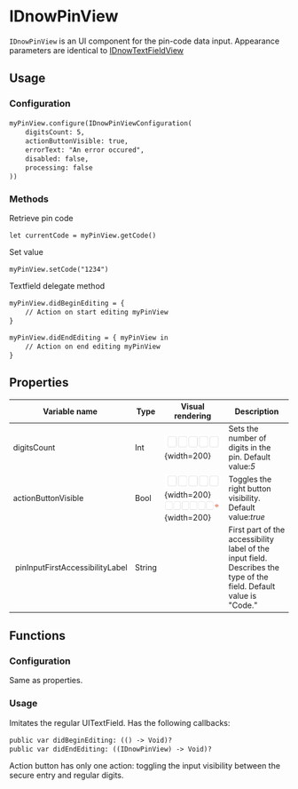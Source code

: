 # IDnowPinView

`IDnowPinView` is an UI component for the pin-code data input. Appearance parameters are identical to [IDnowTextFieldView](./IDnowTextFieldView.md)

## Usage
### Configuration
```
myPinView.configure(IDnowPinViewConfiguration(
    digitsCount: 5,
    actionButtonVisible: true,
    errorText: "An error occured",
    disabled: false,
    processing: false
))
```

### Methods
Retrieve pin code
```
let currentCode = myPinView.getCode()
```
Set value
```
myPinView.setCode("1234")
```
Textfield delegate method
```
myPinView.didBeginEditing = {
    // Action on start editing myPinView
}
```
```
myPinView.didEndEditing = { myPinView in
    // Action on end editing myPinView
}
```

## Properties

| Variable name | Type | Visual rendering | Description |
| --- | --- | --- | --- |
| digitsCount | Int  | ![pin_5](./img/IDnowPinView/pin_no_icon.png){width=200} | Sets the number of digits in the pin. Default value:*5* |
| actionButtonVisible | Bool | ![pin_5](./img/IDnowPinView/pin_no_icon.png){width=200}<br />![pin_6](./img/IDnowPinView/pin_icon.png){width=200} | Toggles the right button visibility. Default value:*true* |
| pinInputFirstAccessibilityLabel | String |  | First part of the accessibility label of the input field. Describes the type of the field. Default value is "Code."


## Functions

### Configuration

Same as properties.

### Usage

Imitates the regular UITextField. Has the following callbacks:

```
public var didBeginEditing: (() -> Void)?
public var didEndEditing: ((IDnowPinView) -> Void)?
```

Action button has only one action: toggling the input visibility between the secure entry and regular digits.
